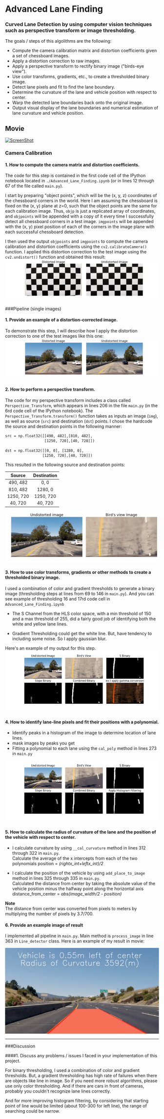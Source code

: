 # Advanced Lane Finding
### Curved Lane Detection by using computer vision techniques such as perspective transform or image thresholding.

The goals / steps of this algolithms are the following:

* Compute the camera calibration matrix and distortion coefficients given a set of chessboard images.
* Apply a distortion correction to raw images.
* Apply a perspective transform to rectify binary image ("birds-eye view").
* Use color transforms, gradients, etc., to create a thresholded binary image.
* Detect lane pixels and fit to find the lane boundary.
* Determine the curvature of the lane and vehicle position with respect to center.
* Warp the detected lane boundaries back onto the original image.
* Output visual display of the lane boundaries and numerical estimation of lane curvature and vehicle position.

## Movie
[![ScreenShot](http://img.youtube.com/vi/f9wI35tasjw/0.jpg)](https://www.youtube.com/watch?v=f9wI35tasjw)

[//]: # (Image References)

[image1]: ./output_images/calibration1.jpg "Undistorted"
[image2]: ./output_images/calibration2.jpg "Road Transformed"
[image3]: ./output_images/bird_view.jpg "Bird View Image"
[image4]: ./output_images/thresholding.jpg "Thresholding"
[image5]: ./output_images/histogram_filtering.jpg "Fit Visual"
[image6]: ./output_images/result.jpg "Output"

### Camera Calibration

#### 1. How to compute the camera matrix and distortion coefficients.

The code for this step is contained in the first code cell of the IPython notebook located in `./Advanced_Lane_Finding.ipynb` (or in lines 12 through 67 of the file called `main.py`).  

I start by preparing "object points", which will be the (x, y, z) coordinates of the chessboard corners in the world. Here I am assuming the chessboard is fixed on the (x, y) plane at z=0, such that the object points are the same for each calibration image.  Thus, `objp` is just a replicated array of coordinates, and `objpoints` will be appended with a copy of it every time I successfully detect all chessboard corners in a test image.  `imgpoints` will be appended with the (x, y) pixel position of each of the corners in the image plane with each successful chessboard detection.  

I then used the output `objpoints` and `imgpoints` to compute the camera calibration and distortion coefficients using the `cv2.calibrateCamera()` function.  I applied this distortion correction to the test image using the `cv2.undistort()` function and obtained this result:
![alt text][image1]

###Pipeline (single images)

#### 1. Provide an example of a distortion-corrected image.
To demonstrate this step, I will describe how I apply the distortion correction to one of the test images like this one:
![alt text][image2]


#### 2. How to perform a perspective transform.

The code for my perspective transform includes a class called `Perspective_Transform`, which appears in lines 206 in the file `main.py` (in the 6rd code cell of the IPython notebook).  The `Perspective_Transform.transform()` function takes as inputs an image (`img`), as well as source (`src`) and destination (`dst`) points.  I chose the hardcode the source and destination points in the following manner:

```
src = np.float32([[490, 482],[810, 482],
                  [1250, 720],[40, 720]])

dst = np.float32([[0, 0], [1280, 0],
                 [1250, 720],[40, 720]])

```
This resulted in the following source and destination points:

| Source        | Destination   |
|:-------------:|:-------------:|
| 490, 482      | 0, 0        |
| 810, 482      | 1280, 0      |
| 1250, 720     | 1250, 720      |
| 40, 720      | 40, 720        |

![alt text][image3]

#### 3. How to use color transforms, gradients or other methods to create a thresholded binary image.
I used a combination of color and gradient thresholds to generate a binary image (thresholding steps at lines from 69 to 146 in `main.py`).
And you can see example of thresholding 16 and 17rd code cell in `Advanced_Lane_Finding.ipynb`

- The S Channel from the HLS color space, with a min threshold of 150 and a max threshold of 255, did a fairly good job of identifying both the white and yellow lane lines.

- Gradient Thresholding could get the white line. But, have tendency to including some noise. So I apply gaussian blur.

Here's an example of my output for this step.
![alt text][image4]

#### 4. How to identify lane-line pixels and fit their positions with a polynomial.
- Identify peaks in a histogram of the image to determine location of lane lines.  
- mask images by peaks you get
- Fitting a polynomial to each lane using the `cal_poly` method in lines 273 in `main.py`


![alt text][image5]

#### 5. How to calculate the radius of curvature of the lane and the position of the vehicle with respect to center.

- I calculate curvature by using `__cal_curvature` method in lines 312 through 322 in `main.py`.   
Calculate the average of the x intercepts from each of the two polynomials position = *(rightx_int+leftx_int)/2*

- I calculate the position of the vehicle by using `add_place_to_image` method in lines 325 through 335 in `main.py`.  
Calculated the distance from center by taking the absolute value of the vehicle position minus the halfway point along the horizontal axis distance_from_center = *abs(image_width/2 - position)*

**Note**  
The distance from center was converted from pixels to meters by multiplying the number of pixels by 3.7/700.

#### 6. Provide an example image of result

I implemented all pipeline in `main.py`. Main method is `process_image` in line 363 in `Line_detector` class. Here is an example of my result in movie:

![alt text][image6]

---

###Discussion

####1. Discuss any problems / issues I faced in your implementation of this project.

For binary thresholding, I used a combination of color and gradient thresholds. But, a gradient thresholding has high rate of failures when there are objects like line in image. So if you need more robust algorithms, please use only color thresholding. And if there are cars in front of cameras, probably you couldn't recognize lane lines correctly.

And for more improving histogram filtering, by considering that starting point of line would be limited (about 100-300 for left line), the range of searching could be narrow.  
